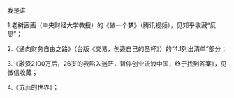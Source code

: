 我是谁

1.老树画画（中央财经大学教授）的《做一个梦》（腾讯视频），见知乎收藏“反思”；

2.《通向财务自由之路》（台版《交易，创造自己的圣杯》）的“4.1列出清单”部分；

3.《融资2100万后，26岁的我陷入迷茫，暂停创业流浪中国，终于找到答案》，见微信收藏；

4.《苏菲的世界》；

